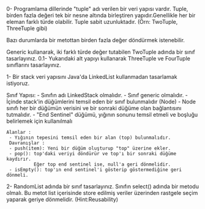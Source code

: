
0-
   Programlama dillerinde "tuple" adı verilen bir veri yapısı vardır.
   Tuple, birden fazla değeri tek bir nesne altında birleştiren yapıdır.Genellikle her bir eleman farklı türde olabilir.
   Tuple sabit uzunluktadır. (Örn: TwoTuple, ThreeTuple gibi)

   Bazı durumlarda bir metottan birden fazla değer döndürmek istenebilir.

   Generic kullanarak, iki farklı türde değer tutabilen TwoTuple adında bir sınıf tasarlayınız.
0.1- Yukarıdaki alt yapıyı kullanarak ThreeTuple ve FourTuple sınıflarını tasarlayınız.


1-
   Bir stack veri yapısını Java'da LinkedList kullanmadan tasarlamak istiyoruz.

   Sınıf Yapısı:
    - Sınıfın adı LinkedStack olmalıdır.
    - Sınıf generic olmalıdır.
    - İçinde stack'in düğümlerini temsil eden bir sınıf bulunmalıdır (Node)
    - Node sınıfı her bir düğümün verisini ve bir sonraki düğüme olan bağlantısını tutmalıdır.
    - "End Sentinel" düğümü, yığının sonunu temsil etmeli ve boşluğu belirlemek için kullanılmalı

    Alanlar :
     - Yığının tepesini temsil eden bir alan (top) bulunmalıdır.
     Davranışlar :
     - push(item): Yeni bir düğüm oluşturup "top" üzerine ekler.
     - pop(): top'daki veriyi döndürür ve top'ı bir sonraki düğüme kaydırır.
              Eğer top end sentinel ise, null'a geri dönmelidir.
     - isEmpty(): top'ın end sentinel'i gösterip göstermediğine geri dönmeli.

2- RandomList adında bir sınıf tasarlayınız. Sınıfın select() adında bir metodu olmalı. Bu metot list içerisinde store
edilmiş veriler üzerinden rastgele seçim yaparak geriye dönmelidir.
(Hint:Reusability)




